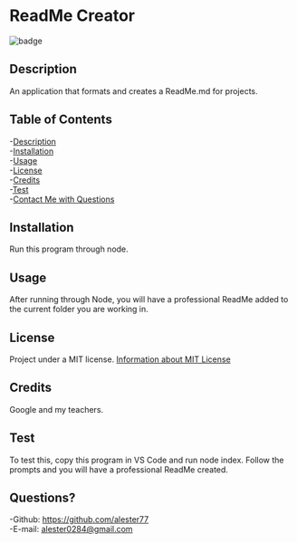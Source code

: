  # ReadMe Creator

  ![badge](https://img.shields.io/badge/license-MIT-brightgreen)

  ## Description
  An application that formats and creates a ReadMe.md for projects.

  ## Table of Contents
  -[Description](#description)  
  -[Installation](#installation)  
  -[Usage](#usage)  
  -[License](#license)  
  -[Credits](#contributing)  
  -[Test](#test)  
  -[Contact Me with Questions](#questions)

  ## Installation
  Run this program through node.

  ## Usage
  After running through Node, you will have a professional ReadMe added to the current folder you are working in.
  
  ## License
  Project under a MIT license. 
  [Information about MIT License](https://choosealicense.com/licenses/mit/)

  ## Credits
  Google and my teachers.

  ## Test
  To test this, copy this program in VS Code and run node index. Follow the prompts and you will have a professional ReadMe created.

  ## Questions?
  -Github: https://github.com/alester77  
  -E-mail: alester0284@gmail.com
